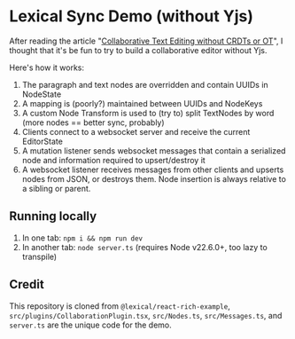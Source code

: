 # Lexical Sync Demo (without Yjs)

After reading the article "[Collaborative Text Editing without CRDTs or OT](https://mattweidner.com/2025/05/21/text-without-crdts.html)",
I thought that it's be fun to try to build a collaborative editor without Yjs.

Here's how it works:

1. The paragraph and text nodes are overridden and contain UUIDs in NodeState
2. A mapping is (poorly?) maintained between UUIDs and NodeKeys
3. A custom Node Transform is used to (try to) split TextNodes by word (more
   nodes == better sync, probably)
4. Clients connect to a websocket server and receive the current EditorState
5. A mutation listener sends websocket messages that contain a serialized node
   and information required to upsert/destroy it
6. A websocket listener receives messages from other clients and upserts nodes
   from JSON, or destroys them. Node insertion is always relative to a sibling or
   parent.

## Running locally

1. In one tab: `npm i && npm run dev`
2. In another tab: `node server.ts` (requires Node v22.6.0+, too lazy to transpile)

## Credit

This repository is cloned from `@lexical/react-rich-example`,
`src/plugins/CollaborationPlugin.tsx`, `src/Nodes.ts`, `src/Messages.ts`, and
`server.ts` are the unique code for the demo.
